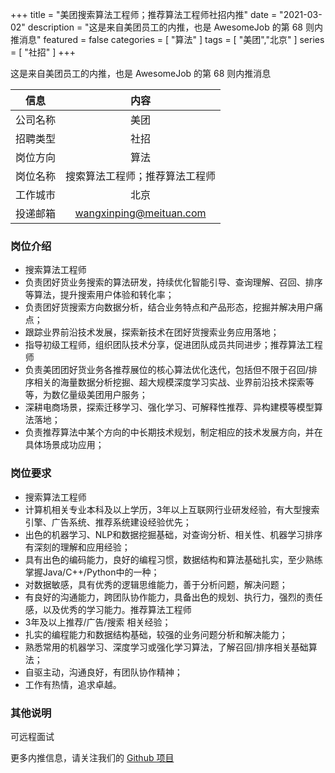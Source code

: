 +++
title = "美团搜索算法工程师；推荐算法工程师社招内推"
date = "2021-03-02"
description = "这是来自美团员工的内推，也是 AwesomeJob 的第 68 则内推消息"
featured = false
categories = [
    "算法"
]
tags = [
    "美团","北京"
]
series = [
    "社招"
]
+++

这是来自美团员工的内推，也是 AwesomeJob 的第 68 则内推消息
<!--more-->

| 信息 | 内容 |
| :-----:| :----: |
| 公司名称 | 美团 |
| 招聘类型 | 社招 |
| 岗位方向 | 算法 |
| 岗位名称 | 搜索算法工程师；推荐算法工程师 |
| 工作城市 | 北京 |
| 投递邮箱 | wangxinping@meituan.com |

### 岗位介绍

- 搜索算法工程师
- 负责团好货业务搜索的算法研发，持续优化智能引导、查询理解、召回、排序等算法，提升搜索用户体验和转化率；
- 负责团好货搜索方向数据分析，结合业务特点和产品形态，挖掘并解决用户痛点；
- 跟踪业界前沿技术发展，探索新技术在团好货搜索业务应用落地；
- 指导初级工程师，组织团队技术分享，促进团队成员共同进步；推荐算法工程师
-  负责美团团好货业务各推荐展位的核心算法优化迭代，包括但不限于召回/排序相关的海量数据分析挖掘、超大规模深度学习实战、业界前沿技术探索等等，为数亿量级美团用户服务；
-  深耕电商场景，探索迁移学习、强化学习、可解释性推荐、异构建模等模型算法落地；
-  负责推荐算法中某个方向的中长期技术规划，制定相应的技术发展方向，并在具体场景成功应用；

### 岗位要求

- 搜索算法工程师
- 计算机相关专业本科及以上学历，3年以上互联网行业研发经验，有大型搜索引擎、广告系统、推荐系统建设经验优先；
- 出色的机器学习、NLP和数据挖掘基础，对查询分析、相关性、机器学习排序有深刻的理解和应用经验；
- 具有出色的编码能力，良好的编程习惯，数据结构和算法基础扎实，至少熟练掌握Java/C++/Python中的一种；
- 对数据敏感，具有优秀的逻辑思维能力，善于分析问题，解决问题；
- 有良好的沟通能力，跨团队协作能力，具备出色的规划、执行力，强烈的责任感，以及优秀的学习能力。推荐算法工程师
-  3年及以上推荐/广告/搜索 相关经验；
-  扎实的编程能力和数据结构基础，较强的业务问题分析和解决能力；
-   熟悉常用的机器学习、深度学习或强化学习算法，了解召回/排序相关基础算法；
-  自驱主动，沟通良好，有团队协作精神；
-  工作有热情，追求卓越。

### 其他说明

可远程面试

更多内推信息，请关注我们的 [Github 项目](https://github.com/Dikea/AwesomeJob)

